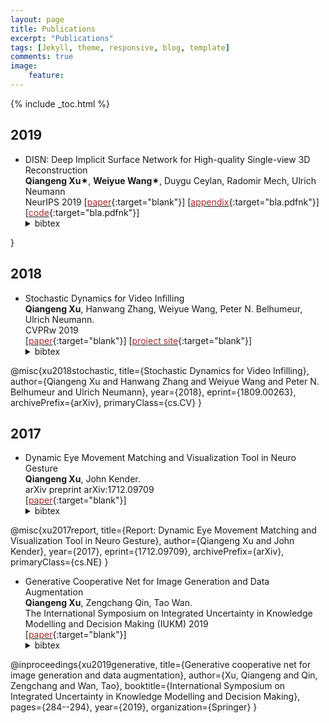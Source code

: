 ```yaml
---
layout: page
title: Publications
excerpt: "Publications"
tags: [Jekyll, theme, responsive, blog, template]
comments: true
image: 
    feature: 
---
```


{% include _toc.html %}
## 2019
* DISN: Deep Implicit Surface Network for High-quality Single-view 3D Reconstruction  
 <b>Qiangeng Xu&#10036;</b>, <b>Weiyue Wang&#10036;</b>, Duygu Ceylan, Radomir Mech, Ulrich Neumann    
 NeurIPS 2019
\[[<font color="brown">paper</font>](https://arxiv.org/abs/1905.10711){:target="blank"}\] \[[<font color="brown">appendix</font>](http://www-scf.usc.edu/~weiyuewa/papers/neurips_2019_supp.pdf){:target="bla.pdfnk"}\] \[[<font color="brown">code</font>](https://github.com/Xharlie/DISN){:target="bla.pdfnk"}\]
  <details> <summary>bibtex</summary>
      '''
        @inProceedings{xu2019disn,
          title={DISN: Deep Implicit Surface Network for High-quality Single-view 3D Reconstruction},
          author={Xu, Qiangeng and Wang, Weiyue and Ceylan, Duygu and Mech, Radomir and Neumann, Ulrich},
          booktitle={NeurIPS},
          year={2019}
      '''  
}</details>


## 2018
* Stochastic Dynamics for Video Infilling  
 <b>Qiangeng Xu</b>, Hanwang Zhang, Weiyue Wang, Peter N. Belhumeur, Ulrich Neumann.  
  CVPRw 2019  
\[[<font color="brown">paper</font>](https://arxiv.org/abs/1809.00263){:target="blank"}\] \[[<font color="brown">project site</font>](../projects/project_sites/SDVI/video_results.html){:target="blank"}\] 
  <details> <summary>bibtex</summary> @misc{xu2019disn,
@misc{xu2018stochastic,
    title={Stochastic Dynamics for Video Infilling},
    author={Qiangeng Xu and Hanwang Zhang and Weiyue Wang and Peter N. Belhumeur and Ulrich Neumann},
    year={2018},
    eprint={1809.00263},
    archivePrefix={arXiv},
    primaryClass={cs.CV}
}</details>

## 2017

* Dynamic Eye Movement Matching and Visualization Tool in Neuro Gesture  
  <b>Qiangeng Xu</b>, John Kender.   
  arXiv preprint arXiv:1712.09709  
\[[<font color="brown">paper</font>](https://arxiv.org/abs/1712.09709){:target="blank"}\] 
  <details> <summary>bibtex</summary>
@misc{xu2017report,
    title={Report: Dynamic Eye Movement Matching and Visualization Tool in Neuro Gesture},
    author={Qiangeng Xu and John Kender},
    year={2017},
    eprint={1712.09709},
    archivePrefix={arXiv},
    primaryClass={cs.NE}
}</details>

* Generative Cooperative Net for Image Generation and Data Augmentation  
  <b>Qiangeng Xu</b>, Zengchang Qin, Tao Wan.   
  The International Symposium on Integrated Uncertainty in Knowledge Modelling and Decision Making (IUKM) 2019  
\[[<font color="brown">paper</font>](https://arxiv.org/abs/1705.02887){:target="blank"}\] 
  <details> <summary>bibtex</summary>
@inproceedings{xu2019generative,
  title={Generative cooperative net for image generation and data augmentation},
  author={Xu, Qiangeng and Qin, Zengchang and Wan, Tao},
  booktitle={International Symposium on Integrated Uncertainty in Knowledge Modelling and Decision Making},
  pages={284--294},
  year={2019},
  organization={Springer}
}</details>
